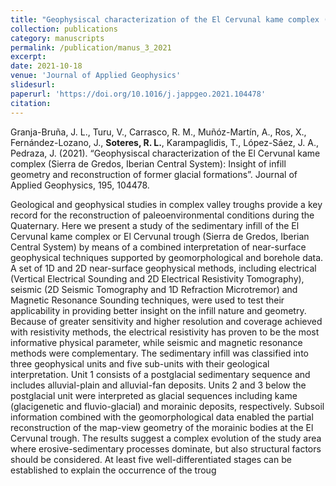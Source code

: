 ```yaml
---
title: "Geophysiscal characterization of the El Cervunal kame complex (Sierra de Gredos, Iberian Central System): Insight of infill geometry and reconstruction of former glacial formations"
collection: publications
category: manuscripts
permalink: /publication/manus_3_2021
excerpt:
date: 2021-10-18
venue: 'Journal of Applied Geophysics'
slidesurl: 
paperurl: 'https://doi.org/10.1016/j.jappgeo.2021.104478'
citation: 
---
```


Granja-Bruña, J. L., Turu, V., Carrasco, R. M., Muñóz-Martín, A., Ros, X., Fernández-Lozano, J., **Soteres, R. L.**, Karampaglidis, T., López-Sáez, J. A., Pedraza, J. (2021). “Geophysiscal characterization of the El Cervunal kame complex (Sierra de Gredos, Iberian Central System): Insight of infill geometry and reconstruction of former glacial formations”. Journal of Applied Geophysics, 195, 104478.

Geological and geophysical studies in complex valley troughs provide a key record for the reconstruction of
paleoenvironmental conditions during the Quaternary. Here we present a study of the sedimentary infill of the El
Cervunal kame complex or El Cervunal trough (Sierra de Gredos, Iberian Central System) by means of a combined
interpretation of near-surface geophysical techniques supported by geomorphological and borehole data. A
set of 1D and 2D near-surface geophysical methods, including electrical (Vertical Electrical Sounding and 2D
Electrical Resistivity Tomography), seismic (2D Seismic Tomography and 1D Refraction Microtremor) and
Magnetic Resonance Sounding techniques, were used to test their applicability in providing better insight on the
infill nature and geometry. Because of greater sensitivity and higher resolution and coverage achieved with
resistivity methods, the electrical resistivity has proven to be the most informative physical parameter, while
seismic and magnetic resonance methods were complementary. The sedimentary infill was classified into three
geophysical units and five sub-units with their geological interpretation. Unit 1 consists of a postglacial sedimentary
sequence and includes alluvial-plain and alluvial-fan deposits. Units 2 and 3 below the postglacial unit
were interpreted as glacial sequences including kame (glacigenetic and fluvio-glacial) and morainic deposits,
respectively. Subsoil information combined with the geomorphological data enabled the partial reconstruction of
the map-view geometry of the morainic bodies at the El Cervunal trough. The results suggest a complex evolution
of the study area where erosive-sedimentary processes dominate, but also structural factors should be considered.
At least five well-differentiated stages can be established to explain the occurrence of the troug

